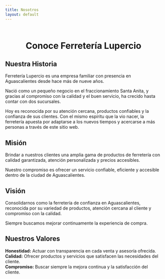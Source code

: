 ```yaml
---
title: Nosotros
layout: default
---
```


<h1 style="text-align: center; margin-top: 60px;">Conoce Ferretería Lupercio</h1>

<!-- Sticky horizontal -->
<div class="sticky-container single">
  <div class="sticky-note yellow wide">
    <h2>Nuestra Historia</h2>
    <p>Ferretería Lupercio es una empresa familiar con presencia en Aguascalientes desde hace más de nueve años.</p>
    <p>Nació como un pequeño negocio en el fraccionamiento Santa Anita, y gracias al compromiso con la calidad y el buen servicio, ha crecido hasta contar con dos sucursales.</p>
    <p>Hoy es reconocida por su atención cercana, productos confiables y la confianza de sus clientes. Con el mismo espíritu que la vio nacer, la ferretería apuesta por adaptarse a los nuevos tiempos y acercarse a más personas a través de este sitio web.</p>
  </div>
</div>

<!-- Sticky vertical notes -->
<div class="sticky-container">
  <div class="sticky-note blue">
    <h2>Misión</h2>
    <p>Brindar a nuestros clientes una amplia gama de productos de ferretería con calidad garantizada, atención personalizada y precios accesibles.</p>
    <p>Nuestro compromiso es ofrecer un servicio confiable, eficiente y accesible dentro de la ciudad de Aguascalientes.</p>
  </div>

  <div class="sticky-note red">
    <h2>Visión</h2>
    <p>Consolidarnos como la ferretería de confianza en Aguascalientes, reconocida por su variedad de productos, atención cercana al cliente y compromiso con la calidad.</p>
    <p>Siempre buscamos mejorar continuamente la experiencia de compra.</p>
  </div>

  <div class="sticky-note orange">
    <h2>Nuestros Valores</h2>
    <ul style="list-style: none; padding-left: 0; text-align: left;">
      <li><strong>Honestidad:</strong> Actuar con transparencia en cada venta y asesoría ofrecida.</li>
      <li><strong>Calidad:</strong> Ofrecer productos y servicios que satisfacen las necesidades del cliente.</li>
      <li><strong>Compromiso:</strong> Buscar siempre la mejora continua y la satisfacción del cliente.</li>
    </ul>
  </div>
</div>

